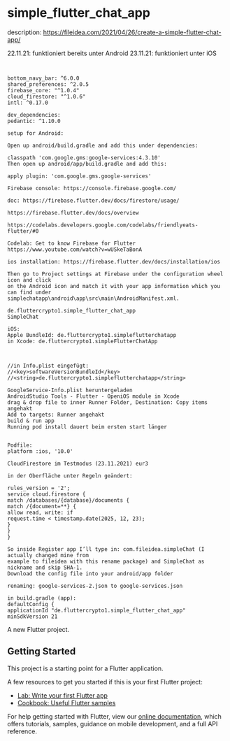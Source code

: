 # simple_flutter_chat_app

description: https://fileidea.com/2021/04/26/create-a-simple-flutter-chat-app/

22.11.21: funktioniert bereits unter Android
23.11.21: funktioniert unter iOS

```plaintext

```

```plaintext

```

```plaintext
bottom_navy_bar: ^6.0.0
shared_preferences: ^2.0.5
firebase_core: "^1.0.4"
cloud_firestore: "^1.0.6"
intl: ^0.17.0

dev_dependencies:
pedantic: ^1.10.0
```

```plaintext
setup for Android:

Open up android/build.gradle and add this under dependencies:

classpath 'com.google.gms:google-services:4.3.10'
Then open up android/app/build.gradle and add this:

apply plugin: 'com.google.gms.google-services'

Firebase console: https://console.firebase.google.com/

doc: https://firebase.flutter.dev/docs/firestore/usage/

https://firebase.flutter.dev/docs/overview

https://codelabs.developers.google.com/codelabs/friendlyeats-flutter/#0

Codelab: Get to know Firebase for Flutter https://www.youtube.com/watch?v=wUSkeTaBonA

ios installation: https://firebase.flutter.dev/docs/installation/ios

Then go to Project settings at Firebase under the configuration wheel icon and click 
on the Android icon and match it with your app information which you can find under 
simplechatapp\android\app\src\main\AndroidManifest.xml.

de.fluttercrypto1.simple_flutter_chat_app
SimpleChat

iOS:
Apple BundleId: de.fluttercrypto1.simpleflutterchatapp
in Xcode: de.fluttercrypto1.simpleFlutterChatApp



//in Info.plist eingefügt:
//<key>softwareVersionBundleId</key>
//<string>de.fluttercrypto1.simpleflutterchatapp</string>

GoogleService-Info.plist heruntergeladen
AndroidStudio Tools - Flutter - OpeniOS module in Xcode
drag & drop file to inner Runner Folder, Destination: Copy items angehakt
Add to targets: Runner angehakt
build & run app
Running pod install dauert beim ersten start länger


Podfile:
platform :ios, '10.0'

CloudFirestore im Testmodus (23.11.2021) eur3

in der Oberfläche unter Regeln geändert:

rules_version = '2';
service cloud.firestore {
match /databases/{database}/documents {
match /{document=**} {
allow read, write: if
request.time < timestamp.date(2025, 12, 23);
}
}
}

So inside Register app I’ll type in: com.fileidea.simpleChat (I actually changed mine from 
example to fileidea with this rename package) and SimpleChat as nickname and skip SHA-1.
Download the config file into your android/app folder

renaming: google-services-2.json to google-services.json

in build.gradle (app):
defaultConfig {
applicationId "de.fluttercrypto1.simple_flutter_chat_app"
minSdkVersion 21
```

A new Flutter project.

## Getting Started

This project is a starting point for a Flutter application.

A few resources to get you started if this is your first Flutter project:

- [Lab: Write your first Flutter app](https://flutter.dev/docs/get-started/codelab)
- [Cookbook: Useful Flutter samples](https://flutter.dev/docs/cookbook)

For help getting started with Flutter, view our
[online documentation](https://flutter.dev/docs), which offers tutorials,
samples, guidance on mobile development, and a full API reference.
